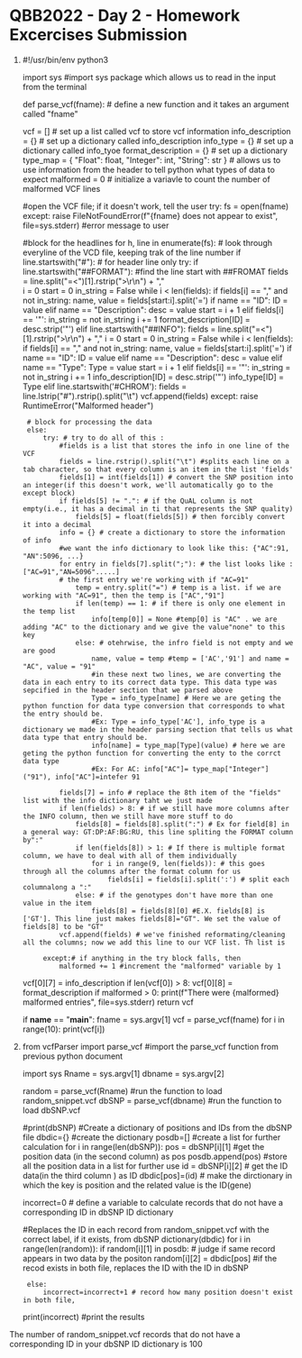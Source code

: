 # QBB2022 - Day 2 - Homework Excercises Submission

1. 
    #!/usr/bin/env python3

    import sys #import sys package which allows us to read in the input from the terminal 

    def parse_vcf(fname):  # define a new function and it takes an argument called "fname"

    vcf = [] # set up a list called vcf to store vcf information
    info_description = {} # set up a dictionary called info_description
    info_type = {} # set up a dictionary called info_tyoe
    format_description = {} # set up a dictionary
    type_map = {
        "Float": float,
        "Integer": int,
        "String": str
        }                  # allows us to use information from the header to tell python what types of data to expect
    malformed = 0   # initialize a variavle to count the number of malformed VCF lines

    #open the VCF file; if it doesn't work, tell the user
    try:
        fs = open(fname)
    except:
        raise FileNotFoundError(f"{fname} does not appear to exist", file=sys.stderr) #error message to user
    
    
    
    #block for the headlines 
    for h, line in enumerate(fs):  # look through everyline of the VCD file, keeping trak of the line number
        if line.startswith("#"): # for header line only
            try:
                if line.startswith("##FORMAT"):    #find the line start with ##FROMAT
                    fields = line.split("=<")[1].rstrip(">\r\n") + ","  
                    i = 0
                    start = 0
                    in_string = False
                    while i < len(fields):
                        if fields[i] == "," and not in_string:
                            name, value = fields[start:i].split('=')
                            if name == "ID":
                                ID = value
                            elif name == "Description":
                                desc = value
                            start = i + 1
                        elif fields[i] == '"':
                            in_string = not in_string
                        i += 1
                    format_description[ID] = desc.strip('"')
                elif line.startswith("##INFO"):
                    fields = line.split("=<")[1].rstrip(">\r\n") + ","
                    i = 0
                    start = 0
                    in_string = False
                    while i < len(fields):
                        if fields[i] == "," and not in_string:
                            name, value = fields[start:i].split('=')
                            if name == "ID":
                                ID = value
                            elif name == "Description":
                                desc = value
                            elif name == "Type":
                                Type = value
                            start = i + 1
                        elif fields[i] == '"':
                            in_string = not in_string
                        i += 1
                    info_description[ID] = desc.strip('"')
                    info_type[ID] = Type
                elif line.startswith('#CHROM'):
                    fields = line.lstrip("#").rstrip().split("\t")
                    vcf.append(fields)
            except:
                raise RuntimeError("Malformed header")
        
        
        
        # block for processing the data
        else:
            try: # try to do all of this :
                #fields is a list that stores the info in one line of the VCF
                fields = line.rstrip().split("\t") #splits each line on a tab character, so that every column is an item in the list 'fields'
                fields[1] = int(fields[1]) # convert the SNP position into an integer(if this doesn't work, we'll automatically go to the except block)
                if fields[5] != ".": # if the QuAL column is not empty(i.e., it has a decimal in ti that represents the SNP quality)
                    fields[5] = float(fields[5]) # then forcibly convert it into a decimal
                info = {} # create a dictionary to store the information of info
                #we want the info dictionary to look like this: {"AC":91, "AN":5096, ...}
                for entry in fields[7].split(";"): # the list looks like : ["AC=91","AN=5096".....]
                # the first entry we're working with if "AC=91"
                    temp = entry.split("=") # temp is a list. if we are working with "AC=91", then the temp is ["AC","91"]
                    if len(temp) == 1: # if there is only one element in the temp list 
                        info[temp[0]] = None #temp[0] is "AC" . we are adding "AC" to the dictionary and we give the value"none" to this key
                    else: # otehrwise, the infro field is not empty and we are good 
                        name, value = temp #temp = ['AC','91'] and name = "AC", value = "91"
                        #in these next two lines, we are converting the data in each entry to its correct data type. This data type was sepcified in the header section that we parsed above
                        Type = info_type[name] # Here we are geting the python function for data type conversion that corresponds to what the entry should be.
                        #Ex: Type = info_type['AC'], info_type is a dictionary we made in the header parsing section that tells us what data type that entry should be.
                        info[name] = type_map[Type](value) # here we are geting the python function for converting the enty to the corrct data type
                        #Ex: For AC: info["AC"]= type_map["Integer"]("91"), info["AC"]=intefer 91
                
                fields[7] = info # replace the 8th item of the "fields" list with the info dictionary taht we just made
                if len(fields) > 8: # if we still have more columns after the INFO column, then we still have more stuff to do
                    fields[8] = fields[8].split(":") # Ex for field[8] in a general way: GT:DP:AF:BG:RU, this line spliting the FORMAT column by":"
                    if len(fields[8]) > 1: # If there is multiple format column, we have to deal with all of them individually
                        for i in range(9, len(fields)): # this goes through all the columns after the format column for us 
                            fields[i] = fields[i].split(':') # split each columnalong a ":"  
                    else: # if the genotypes don't have more than one value in the item
                        fields[8] = fields[8][0] #E.X. fields[8] is ['GT']. This line just makes fields[8]="GT". We set the value of fields[8] to be "GT"
                vcf.append(fields) # we've finished reformating/cleaning all the columns; now we add this line to our VCF list. Th list is 
            
            except:# if anything in the try block falls, then 
                malformed += 1 #increment the "malformed" variable by 1
                
    vcf[0][7] = info_description
    if len(vcf[0]) > 8:
        vcf[0][8] = format_description
    if malformed > 0:
        print(f"There were {malformed} malformed entries", file=sys.stderr)
    return vcf

    if __name__ == "__main__":
    	fname = sys.argv[1]
    	vcf = parse_vcf(fname)
    	for i in range(10):
	    print(vcf[i])
	   





2. 
	from vcfParser import parse_vcf #import the parse_vcf function from previous python document

	import sys
	Rname = sys.argv[1]
	dbname = sys.argv[2]

	random = parse_vcf(Rname) #run the function to load random_snippet.vcf
	dbSNP = parse_vcf(dbname) #run the function to load dbSNP.vcf

	#print(dbSNP)
	#Create a dictionary of positions and IDs from the dbSNP file
	dbdic={} #create the dictionary
	posdb=[] #create a list for further calculation
	for i in range(len(dbSNP)): 
	    pos = dbSNP[i][1] #get the position data (in the second column) as pos
	    posdb.append(pos) #store all the position data in a list for further use
	    id = dbSNP[i][2] # get the ID data(in the third column ) as ID
	    dbdic[pos]=(id) # make the dirctionary in which the key is position and the related value is the ID(gene)

	incorrect=0 # define a variable to calculate records that do not have a corresponding ID in  dbSNP ID dictionary

	#Replaces the ID in each record from random_snippet.vcf with the correct label, if it exists, from dbSNP dictionary(dbdic)
	for i in range(len(random)): 
	    if random[i][1] in posdb: # judge if same record appears in two data by the positon
	       random[i][2] = dbdic[pos] #if the recod exists in both file, replaces the ID with the ID in dbSNP
        
	    else:
	        incorrect=incorrect+1 # record how many position doesn't exist in both file, 

	print(incorrect) #print the results

The number of random_snippet.vcf records that do not have a corresponding ID in your dbSNP ID dictionary is 100
